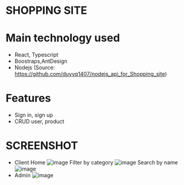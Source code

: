 # SHOPPING SITE

# Main technology used
- React, Typescript
- Boostraps,AntDesign
- Nodejs (Source: https://github.com/duyvq1407/nodejs_api_for_Shopping_site)
# Features
- Sign in, sign up
- CRUD user, product
# SCREENSHOT
- Client
Home ![image](https://user-images.githubusercontent.com/77132174/174299021-58b51a01-5edb-48bf-b6cd-112ba66e1297.png)
Filter by category ![image](https://user-images.githubusercontent.com/77132174/174299244-46f85eba-4fbd-4ea0-afb1-9d75a16bdf89.png)
Search by name ![image](https://user-images.githubusercontent.com/77132174/174299369-a2365f17-b8ae-403f-9b59-24e8290081cd.png)
- Admin 
![image](https://user-images.githubusercontent.com/77132174/174298604-65578eeb-5596-44b7-a7c1-6c020f076aff.png)


